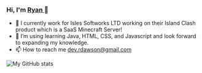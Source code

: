 ### Hi, I'm <a href="https://www.linkedin.com/in/ryan-dawson-558123192/"> Ryan </a> 👋

- 👀 I currently work for Isles Softworks LTD working on their Island Clash product which is a SaaS Minecraft Server!
- 🌱 I’m using learning Java, HTML, CSS, and Javascript and look forward to expanding my knowledge.
- 📫 How to reach me dev.rdawson@gmail.com

![My GitHub stats](https://github-readme-stats.vercel.app/api?username=rydaws&count_private=true)

<!---
rydaws/rydaws is a ✨ special ✨ repository because its `README.md` (this file) appears on your GitHub profile.
You can click the Preview link to take a look at your changes.
--->
